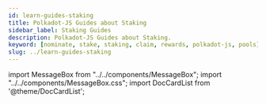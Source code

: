 ```yaml
---
id: learn-guides-staking
title: Polkadot-JS Guides about Staking
sidebar_label: Staking Guides
description: Polkadot-JS Guides about Staking.
keyword: [nominate, stake, staking, claim, rewards, polkadot-js, pools]
slug: ../learn-guides-staking
---
```


import MessageBox from "../../components/MessageBox"; import "../../components/MessageBox.css";
import DocCardList from '@theme/DocCardList';

<MessageBox message="Polkadot-JS is for developers and power users only. If you need help using the Polkadot-JS UI, you can contact the
[Polkadot Support Team](https://support.polkadot.network/support/home). For more user-friendly tools
see the [wallets](./wallets-index), [apps](./apps-index) and [dashboard](./dashboards-index) pages." />

<DocCardList />
